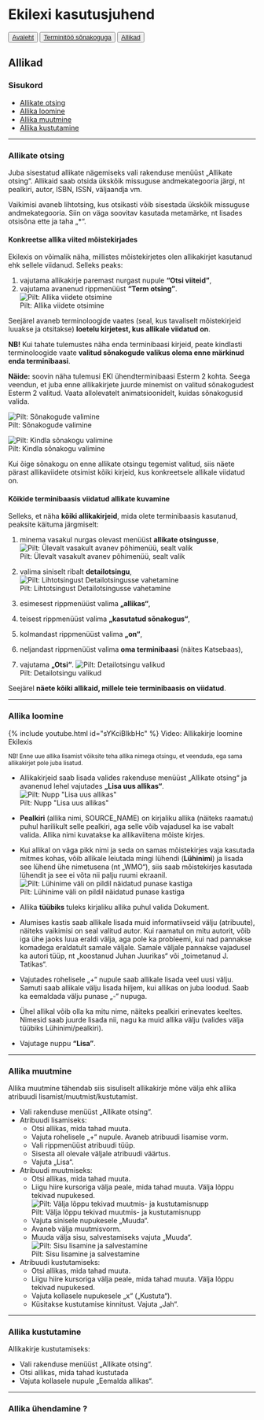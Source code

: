 # Ekilexi kasutusjuhend

<button>[Avaleht](/index.md)</button>
<button>[Terminitöö sõnakoguga](/terminitoo.md)</button>
<button>[Allikad](/allikad.md)</button>

## Allikad

### Sisukord
  - [Allikate otsing](#allikate-otsing)
  - [Allika loomine](#allika-loomine)
  - [Allika muutmine](#allika-muutmine)
  - [Allika kustutamine](#allika-kustutamine)

---

### Allikate otsing

Juba sisestatud allikate nägemiseks vali rakenduse menüüst „Allikate otsing“. 
Allikaid saab otsida ükskõik missuguse andmekategooria järgi, nt pealkiri, autor, ISBN, ISSN, väljaandja vm.

Vaikimisi avaneb lihtotsing, kus otsikasti võib sisestada ükskõik missuguse andmekategooria.
Siin on väga soovitav kasutada metamärke, nt lisades otsisõna ette ja taha „\*“. 

#### Konkreetse allika viited mõistekirjades

Ekilexis on võimalik näha, millistes mõistekirjetes olen allikakirjet kasutanud ehk sellele viidanud. Selleks peaks:

1. vajutama allikakirje paremast nurgast nupule **“Otsi viiteid”**,
2. vajutama avanenud rippmenüüst **“Term otsing”**.
![Pilt: Allika viidete otsimine](images/allikaviidete-otsimine-1.gif)  
Pilt: Allika viidete otsimine

Seejärel avaneb terminoloogide vaates (seal, kus tavaliselt mõistekirjeid luuakse ja otsitakse) **loetelu kirjetest, kus allikale viidatud on**.

**NB!** Kui tahate tulemustes näha enda terminibaasi kirjeid, peate kindlasti terminoloogide vaate **valitud sõnakogude valikus olema enne märkinud enda terminibaasi**.

**Näide:** soovin näha tulemusi EKI ühendterminibaasi Esterm 2 kohta. Seega veendun, et juba enne allikakirjete juurde minemist on valitud sõnakogudest Esterm 2 valitud. Vaata allolevatelt animatsioonidelt, kuidas sõnakogusid valida.   

![Pilt: Sõnakogude valimine](images/sonakogu-valimine-1.gif)  
Pilt: Sõnakogude valimine

![Pilt: Kindla sõnakogu valimine](images/sonakogu-valimine-2.gif)  
Pilt: Kindla sõnakogu valimine

Kui õige sõnakogu on enne allikate otsingu tegemist valitud, siis näete pärast allikaviidete otsimist kõiki kirjeid, kus konkreetsele allikale viidatud on.

#### Kõikide terminibaasis viidatud allikate kuvamine

Selleks, et näha **kõiki allikakirjeid**, mida olete terminibaasis kasutanud, peaksite käituma järgmiselt:

1. minema vasakul nurgas olevast menüüst **allikate otsingusse**,
![Pilt: Ülevalt vasakult avanev põhimenüü, sealt valik](images/allikate-otsingusse-minemine.gif)  
Pilt: Ülevalt vasakult avanev põhimenüü, sealt valik

2. valima siniselt ribalt **detailotsingu**,
![Pilt: Lihtotsingust Detailotsingusse vahetamine](images/allikate-detailotsingu-valimine.gif)  
Pilt: Lihtotsingust Detailotsingusse vahetamine

3. esimesest rippmenüüst valima **„allikas“**,

4. teisest rippmenüüst valima **„kasutatud sõnakogus“**,

5. kolmandast rippmenüüst valima **„on“**,

6. neljandast rippmenüüst valima **oma terminibaasi** (näites Katsebaas),

7. vajutama **„Otsi“**.
![Pilt: Detailotsingu valikud](images/Allikate-detailotsing-kasutatud-sonakogus-1024x253.png)  
Pilt: Detailotsingu valikud

Seejärel **näete kõiki allikaid, millele teie terminibaasis on viidatud**.

---

### Allika loomine

{% include youtube.html id="sYKciBlkbHc" %}
Video: Allikakirje loomine Ekilexis

<sub>NB! Enne uue allika lisamist võiksite teha allika nimega otsingu, et veenduda, ega sama allikakirjet pole juba lisatud.</sub>

- Allikakirjeid saab lisada valides rakenduse menüüst „Allikate otsing“ ja avanenud lehel vajutades **„Lisa uus allikas“**.
![Pilt: Nupp "Lisa uus allikas"](images/1-lisa-uus-allikas.gif)  
Pilt: Nupp "Lisa uus allikas"

- **Pealkiri** (allika nimi, SOURCE_NAME) on kirjaliku allika (näiteks raamatu) puhul harilikult selle pealkiri, aga selle võib vajadusel ka ise vabalt valida. Allika nimi kuvatakse ka allikaviitena mõiste kirjes.

- Kui allikal on väga pikk nimi ja seda on samas mõistekirjes vaja kasutada mitmes kohas, võib allikale leiutada mingi lühendi (**Lühinimi**) ja lisada see lühend ühe nimetusena (nt „WMO“), siis saab mõistekirjes kasutada lühendit ja see ei võta nii palju ruumi ekraanil.
![Pilt: Lühinime väli on pildil näidatud punase kastiga](images/raamat-luhinimi.png)  
Pilt: Lühinime väli on pildil näidatud punase kastiga

- Allika **tüübiks** tuleks kirjaliku allika puhul valida Dokument.

- Alumises kastis saab allikale lisada muid informatiivseid välju (atribuute), näiteks vaikimisi on seal valitud autor. Kui raamatul on mitu autorit, võib iga ühe jaoks luua eraldi välja, aga pole ka probleemi, kui nad pannakse komadega eraldatult samale väljale. Samale väljale pannakse vajadusel ka autori tüüp, nt „koostanud Juhan Juurikas“ või „toimetanud J. Tatikas“.

- Vajutades rohelisele „+“ nupule saab allikale lisada veel uusi välju. Samuti saab allikale välju lisada hiljem, kui allikas on juba loodud. Saab ka eemaldada välju punase „-“ nupuga.
<!--siia võiks äkki väikese png-ga lisada nupu pildid?-->

- Ühel allikal võib olla ka mitu nime, näiteks pealkiri erinevates keeltes. Nimesid saab juurde lisada nii, nagu ka muid allika välju (valides välja tüübiks Lühinimi/pealkiri). 

- Vajutage nuppu **“Lisa”**.

---

### Allika muutmine

Allika muutmine tähendab siis sisuliselt allikakirje mõne välja ehk allika atribuudi lisamist/muutmist/kustutamist.

- Vali rakenduse menüüst „Allikate otsing“.
- Atribuudi lisamiseks:
  - Otsi allikas, mida tahad muuta.
  - Vajuta rohelisele „+“ nupule. Avaneb atribuudi lisamise vorm.
  - Vali rippmenüüst atribuudi tüüp.
  - Sisesta all olevale väljale atribuudi väärtus.
  - Vajuta „Lisa“.
- Atribuudi muutmiseks:
  - Otsi allikas, mida tahad muuta.
  - Liigu hiire kursoriga välja peale, mida tahad muuta. Välja lõppu tekivad nupukesed.
  ![Pilt: Välja lõppu tekivad muutmis- ja kustutamisnupp](images/artikkel-jm-luhinimi-3-muuda.png.gif)  
  Pilt: Välja lõppu tekivad muutmis- ja kustutamisnupp
  - Vajuta sinisele nupukesele „Muuda“.
  - Avaneb välja muutmisvorm.
  - Muuda välja sisu, salvestamiseks vajuta „Muuda“.
  ![Pilt: Sisu lisamine ja salvestamine](images/artikkel-jm-luhinimi-4-muuda.png.gif)  
  Pilt: Sisu lisamine ja salvestamine
- Atribuudi kustutamiseks:
  - Otsi allikas, mida tahad muuta.
  - Liigu hiire kursoriga välja peale, mida tahad muuta. Välja lõppu tekivad nupukesed.
  - Vajuta kollasele nupukesele „x“ („Kustuta“).
  - Küsitakse kustutamise kinnitust. Vajuta „Jah“.

---

### Allika kustutamine

Allikakirje kustutamiseks:
- Vali rakenduse menüüst „Allikate otsing“.
- Otsi allikas, mida tahad kustutada
- Vajuta kollasele nupule „Eemalda allikas“.

---

### Allika ühendamine ?